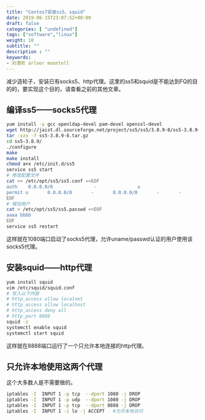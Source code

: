 ```yaml
---
title: "Centos7安装ss5、squid"
date: 2019-06-15T23:07:52+08:00
draft: false
categories: [ "undefined"]
tags: ["software","linux"]
weight: 10
subtitle: ""
description : ""
keywords:
- 刘港欢 arloor moontell
---
```


减少造轮子，安装已有socks5、http代理。这里的ss5和squid是不能达到FQ的目的的，要实现这个目的，请查看之前的其他文章。
<!--more-->

## 编译ss5——socks5代理

```bash
yum install -y gcc openldap-devel pam-devel openssl-devel
wget http://jaist.dl.sourceforge.net/project/ss5/ss5/3.8.9-8/ss5-3.8.9-8.tar.gz
tar -vzx -f ss5-3.8.9-8.tar.gz
cd ss5-3.8.9/
./configure
make
make install
chmod a+x /etc/init.d/ss5
service ss5 start
# 修改配置文件
cat >> /etc/opt/ss5/ss5.conf <<EOF
auth    0.0.0.0/0               -               u
permit u       0.0.0.0/0       -       0.0.0.0/0       -       -       -       -       -
EOF
# 增加用户
cat > /etc/opt/ss5/ss5.passwd <<EOF
aaaa bbbb
EOF
service ss5 restart
```

这样就在1080端口启动了socks5代理，允许uname/passwd认证的用户使用该socks5代理。

## 安装squid——http代理

```bash
yum install squid
vim /etc/squid/squid.conf
# 写入以下内容
# http_access allow localnet
# http_access allow localhost
# http_access deny all
# http_port 8888
squid -z
systemctl enable squid
systemctl start squid
```

这样就在8888端口运行了一个只允许本地连接的http代理。

## 只允许本地使用这两个代理

这个大多数人是不需要做的。

```bash
iptables -I  INPUT 1 -p tcp  --dport 1080 -j DROP 
iptables -I  INPUT 1 -p udp  --dport 1080 -j DROP
iptables -I  INPUT 1 -p tcp  --dport 8888 -j DROP
iptables -I  INPUT 1 -i lo -j ACCEPT   #允许本地访问
```


